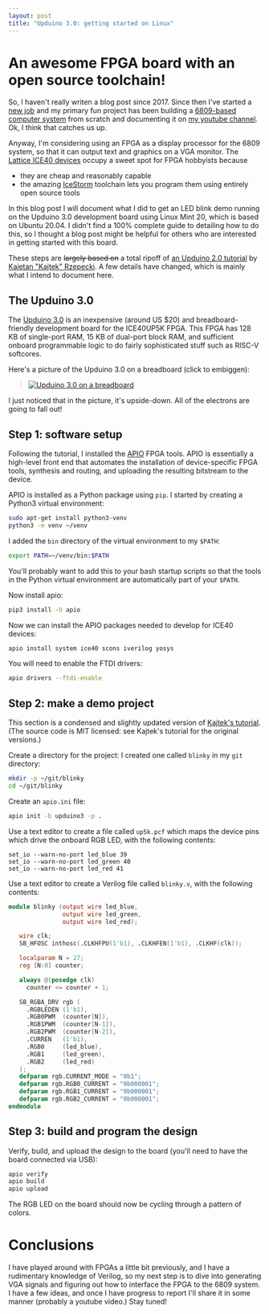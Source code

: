 ```yaml
---
layout: post
title: "Upduino 3.0: getting started on Linux"
---
```


# An awesome FPGA board with an open source toolchain!

So, I haven't really writen a blog post since 2017.  Since then I've started a
[new job](https://www.cs.jhu.edu/~daveho/) and my primary fun project has
been building a [6809-based computer system](https://github.com/daveho/DIY8bit) from scratch and documenting it
on [my youtube channel](https://www.youtube.com/channel/UCY3wVpzGesLeUQSYQvvHsxQ).
Ok, I think that catches us up.

Anyway, I'm considering using an FPGA as a display processor for the 6809
system, so that it can output text and graphics on a VGA monitor.  The
[Lattice ICE40 devices](http://www.latticesemi.com/iCE40) occupy a sweet spot
for FPGA hobbyists because

* they are cheap and reasonably capable
* the amazing [IceStorm](http://www.clifford.at/icestorm/) toolchain
  lets you program them using entirely open source tools

In this blog post I will document what I did to get an LED blink demo running
on the Upduino 3.0 development board using Linux Mint 20, which is based on
Ubuntu 20.04.  I didn't find a 100% complete guide to detailing how to do this,
so I thought a blog post might be helpful for others who are interested in getting
started with this board.

These steps are <strike>largely based on</strike> a total ripoff of
[an Upduino 2.0 tutorial](https://blog.idorobots.org/entries/upduino-fpga-tutorial.html)
by [Kajetan "Kajtek" Rzepecki](https://blog.idorobots.org/).
A few details have changed, which is mainly what I intend to document here.

## The Upduino 3.0

The [Upduino 3.0](https://www.tindie.com/products/tinyvision_ai/upduino-v30-low-cost-lattice-ice40-fpga-board/)
is an inexpensive (around US $20) and breadboard-friendly development board for the
ICE40UP5K FPGA.  This FPGA has 128 KB of single-port RAM, 15 KB of dual-port block RAM,
and sufficient onboard programmable logic to do fairly sophisticated stuff such as
RISC-V softcores.

Here's a picture of the Upduino 3.0 on a breadboard (click to embiggen):

> <a href="{{site.baseurl}}/img/upduino-3.0.jpg"><img alt="Upduino 3.0 on a breadboard" src="{{site.baseurl}}/img/upduino-3.0-sm.jpg"></a>

I just noticed that in the picture, it's upside-down. All of the electrons are going to
fall out!

## Step 1: software setup

Following the tutorial, I installed the [APIO](https://github.com/FPGAwars/apio) FPGA tools.
APIO is essentially a high-level front end that automates the installation of device-specific
FPGA tools, synthesis and routing, and uploading the resulting bitstream to the device.

APIO is installed as a Python package using `pip`.  I started by creating a Python3 virtual
environment:

```bash
sudo apt-get install python3-venv
python3 -m venv ~/venv
```

I added the `bin` directory of the virtual environment to my `$PATH`:

```bash
export PATH=~/venv/bin:$PATH
```

You'll probably want to add this to your bash startup scripts so that the
tools in the Python virtual environment are automatically part of your `$PATH`.

Now install apio:

```bash
pip3 install -U apio
```

Now we can install the APIO packages needed to develop for ICE40 devices:

```bash
apio install system ice40 scons iverilog yosys
```

You will need to enable the FTDI drivers:

```bash
apio drivers --ftdi-enable
```

## Step 2: make a demo project

This section is a condensed and slightly updated version of
[Kajtek's tutorial](https://blog.idorobots.org/entries/upduino-fpga-tutorial.html).
(The source code is MIT licensed: see Kajtek's tutorial for the original versions.)

Create a directory for the project: I created one called `blinky` in my `git` directory:

```bash
mkdir -p ~/git/blinky
cd ~/git/blinky
```

Create an `apio.ini` file:

```bash
apio init -b upduino3 -p .
```

Use a text editor to create a file called `up5k.pcf` which maps the device pins which
drive the onboard RGB LED, with the following contents:

```
set_io --warn-no-port led_blue 39
set_io --warn-no-port led_green 40
set_io --warn-no-port led_red 41
```

Use a text editor to create a Verilog file called `blinky.v`, with the
following contents:

```verilog
module blinky (output wire led_blue,
               output wire led_green,
               output wire led_red);

   wire clk;
   SB_HFOSC inthosc(.CLKHFPU(1'b1), .CLKHFEN(1'b1), .CLKHF(clk));

   localparam N = 27;
   reg [N:0] counter;

   always @(posedge clk)
     counter <= counter + 1;

   SB_RGBA_DRV rgb (
     .RGBLEDEN (1'b1),
     .RGB0PWM  (counter[N]),
     .RGB1PWM  (counter[N-1]),
     .RGB2PWM  (counter[N-2]),
     .CURREN   (1'b1),
     .RGB0     (led_blue),
     .RGB1     (led_green),
     .RGB2     (led_red)
   );
   defparam rgb.CURRENT_MODE = "0b1";
   defparam rgb.RGB0_CURRENT = "0b000001";
   defparam rgb.RGB1_CURRENT = "0b000001";
   defparam rgb.RGB2_CURRENT = "0b000001";
endmodule
```

## Step 3: build and program the design

Verify, build, and upload the design to the board (you'll need to have the board connected
via USB):

```bash
apio verify
apio build
apio upload
```

The RGB LED on the board should now be cycling through a pattern of colors.

# Conclusions

I have played around with FPGAs a little bit previously, and I have a rudimentary
knowledge of Verilog, so my next step is to dive into generating VGA signals and
figuring out how to interface the FPGA to the 6809 system.  I have a few ideas,
and once I have progress to report I'll share it in some manner (probably a youtube video.)
Stay tuned!
